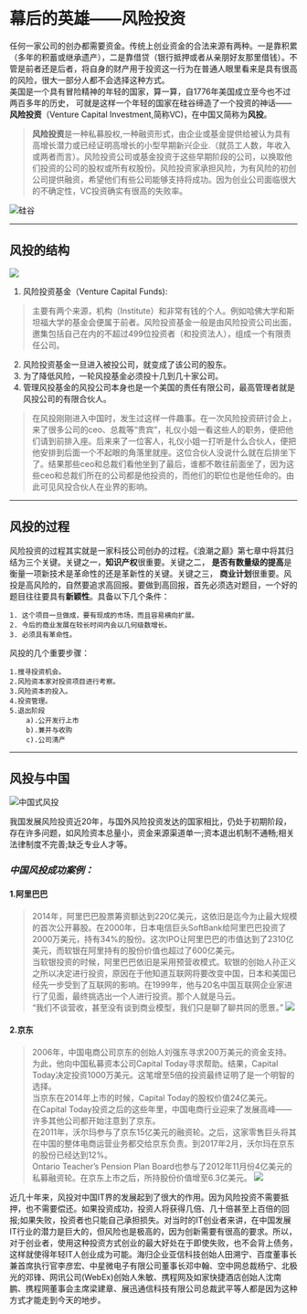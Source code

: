 # 幕后的英雄——**风险投资**
任何一家公司的创办都需要资金。传统上创业资金的合法来源有两种。一是靠积累（多年的积蓄或继承遗产），二是靠借贷（银行抵押或者从亲朋好友那里借钱）。不管是前者还是后者，将自身的财产用于投资这一行为在普通人眼里看来是具有很高的风险，很大一部分人都不会选择这种方式。  
美国是一个具有冒险精神的年轻的国家，算一算，自1776年美国成立至今也不过两百多年的历史， 可就是这样一个年轻的国家在硅谷缔造了一个投资的神话——**风险投资**（Venture Capital Investment,简称VC)，在中国又简称为**风投**。
> **风险投资**是一种私募股权,一种融资形式，由企业或基金提供给被认为具有高增长潜力或已经证明高增长的小型早期新兴企业.（就员工人数，年收入或两者而言）。风险投资公司或基金投资于这些早期阶段的公司，以换取他们投资的公司的股权或所有权股份。风险投资家承担风险，为有风险的初创公司提供融资，希望他们有些公司能够支持将成功。因为创业公司面临很大的不确定性，VC投资确实有很高的失败率。  

![硅谷](https://timgsa.baidu.com/timg?image&quality=80&size=b9999_10000&sec=1543679421714&di=7c467d623dc0d6a138619b7751212b1b&imgtype=0&src=http%3A%2F%2Fimgsrc.baidu.com%2Fimage%2Fc0%253Dshijue1%252C0%252C0%252C294%252C40%2Fsign%3D22f684cd8bcb39dbd5cd6f15b87f6351%2Fb7fd5266d0160924542a423cde0735fae6cd348e.jpg) 

---

## 风投的**结构**

![](https://img-blog.csdn.net/20171219171547307?watermark/2/text/aHR0cDovL2Jsb2cuY3Nkbi5uZXQvRXhjZWY=/font/5a6L5L2T/fontsize/400/fill/I0JBQkFCMA==/dissolve/70/gravity/SouthEast)
1. 风险投资基金（Venture Capital Funds):
> 主要有两个来源，机构（Institute）和非常有钱的个人。例如哈佛大学和斯坦福大学的基金会便属于前者。风险投资基金一般是由风险投资公司出面，邀集包括自己在内的不超过499位投资者（和投资法人），组成一个有限责任公司。
2. 风险投资基金一旦进入被投公司，就变成了该公司的股东。
3. 为了降低风险，一轮风投基金必须投十几到几十家公司。
4. 管理风投基金的风投公司本身也是一个美国的责任有限公司，最高管理者就是风投公司的有限合伙人。  


> 在风投刚刚进入中国时，发生过这样一件趣事。在一次风险投资研讨会上，来了很多公司的ceo、总裁等“贵宾”，礼仪小姐一看这些人的职务，便把他们请到前排入座。后来来了一位客人，礼仪小姐一打听是什么合伙人，便把他安排到后面一个不起眼的角落里就座。这位合伙人没说什么就在后排坐下了。结果那些ceo和总裁们看他坐到了最后，谁都不敢往前面坐了，因为这些ceo和总裁们所在的公司都是他投资的，而他们的职位也是他任命的。由此可见风投合伙人在业界的影响。

---
## 风投的**过程**  
风险投资的过程其实就是一家科技公司创办的过程。《浪潮之巅》第七章中将其归结为三个关键。关键之一，**知识产权**很重要。关键之二， **是否有数量级的提高**是衡量一项新技术是革命性的还是革新性的关键。关键之三， **商业计划**很重要。风投是高风险的，自然要追求高回报。要做到高回报，首先必须选对题目，一个好的题目往往要具有**新颖性**。具备以下几个条件：
    
    1. 这个项目一旦做成，要有现成的市场，而且容易横向扩展。  
    2. 今后的商业发展在较长时间内会以几何级数增长。
    3. 必须具有革命性。

风投的几个重要步骤：

    1.搜寻投资机会。
    2.风险资本家对投资项目进行考察。
    3.风险资本的投入。
    4.投资管理。
    5.退出阶段  
        a).公开发行上市
        b).兼并与收购
        c).公司清产

---

## **风投与中国** 
![中国式风投](https://timgsa.baidu.com/timg?image&quality=80&size=b9999_10000&sec=1543676481962&di=fae84d89179e24d518a6cff2fa68d57d&imgtype=0&src=http%3A%2F%2Fhimg2.huanqiu.com%2Fattachment2010%2F2013%2F0828%2F20130828090720290.jpg)

我国发展风险投资近20年，与国外风险投资发达的国家相比，仍处于初期阶段，存在许多问题，如风险资本总量小，资金来源渠道单一;资本退出机制不通畅;相关法律制度不完善;缺乏专业人才等。

### ***中国风投成功案例：***  
#### 1.**阿里巴巴**  
> 2014年，阿里巴巴股票筹资额达到220亿美元，这依旧是迄今为止最大规模的首次公开募股。在2000年，日本电信巨头SoftBank给阿里巴巴投资了2000万美元，持有34%的股份。这次IPO让阿里巴巴的市值达到了2310亿美元，而软银在阿里持有的股份价值也超过了600亿美元。  
当软银投资的时候，阿里巴巴依旧是采用预营收模式。软银的创始人孙正义之所以决定进行投资，原因在于他知道互联网将要改变中国，日本和美国已经先一步受到了互联网的影响。在1999年，他与20名中国互联网企业家进行了见面，最终挑选出一个人进行投资。那个人就是马云。  
“我们不谈营收，甚至没有谈到商业模型，我们只是聊了聊共同的愿景。”
![](https://ss2.baidu.com/6ONYsjip0QIZ8tyhnq/it/u=1037873000,1094759520&fm=173&app=25&f=JPEG?w=640&h=417&s=9A154180489081E34C852C800300E098)  

#### 2.**京东**  
> 2006年，中国电商公司京东的创始人刘强东寻求200万美元的资金支持。为此，他向中国私募资本公司Capital Today寻求帮助。结果，Capital Today决定投资1000万美元。这笔增至5倍的投资最终证明了是一个明智的选择。  
当京东在2014年上市的时候，Capital Today的股权价值24亿美元。  
在Capital Today投资之后的这些年里，中国电商行业迎来了发展高峰——许多其他公司都开始注意到了京东。  
在2011年，沃尔玛参与了京东15亿美元的融资轮。之后，这家零售巨头将其在中国的整体电商运营业务都交给京东负责。到2017年2月，沃尔玛在京东的股份已经达到12%。  
Ontario Teacher’s Pension Plan Board也参与了2012年11月份4亿美元的私募融资轮。在京东上市之后，所持股份价值增至6.3亿美元。 
![](https://timgsa.baidu.com/timg?image&quality=80&size=b9999_10000&sec=1543680639262&di=d8744cd5b136ecb57d75d02f4a323d79&imgtype=0&src=http%3A%2F%2Fd.ifengimg.com%2Fw600%2Fp0.ifengimg.com%2Fpmop%2F2018%2F0905%2FE296F9267987BBFA426A521541799518F04FC9E3_size135_w1080_h720.jpeg) 

近几十年来，风投对中国IT界的发展起到了很大的作用。因为风险投资不需要抵押，也不需要偿还。如果投资成功，投资人将获得几倍、几十倍甚至上百倍的回报;如果失败，投资者也只能自己承担损失。对当时的IT创业者来讲，在中国发展IT行业的潜力是巨大的，但风险也是极高的，因为创新需要有很高的要求。所以，对于创业者，使用这种投资方式创业的最大好处在于即使失败，也不会背上债务，这样就使得年轻IT人创业成为可能。海归企业亚信科技创始人田溯宁、百度董事长兼首席执行官李彦宏、中星微电子有限公司董事长邓中翰、空中网总裁杨宁、北极光的邓锋、网讯公司(WebEx)创始人朱敏、携程网及如家快捷酒店创始人沈南鹏、携程网董事会主席梁建章、展迅通信科技有限公司总裁武平等人都是因为这种方式才能走到今天的地步。